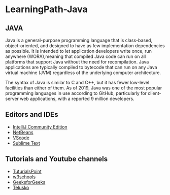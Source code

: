 # LearningPath-Java

## JAVA

Java is a general-purpose programming language that is 
class-based, object-oriented, and designed to have as few 
implementation dependencies as possible. It is intended to let
application developers write once, run anywhere 
(WORA),meaning that compiled Java code can run on all 
platforms that support Java without the need for 
recompilation. Java applications are typically compiled 
to bytecode that can run on any Java virtual machine (JVM)
regardless of the underlying computer architecture. 

The syntax of Java is similar to C and C++, but it has fewer
low-level facilities than either of them. As of 2019, Java was 
one of the most popular programming languages in use according
to GitHub, particularly for client-server web applications, 
with a reported 9 million developers.

## Editors and IDEs

* [IntelliJ Community Edition](https://www.jetbrains.com/idea/download/#section=linux)
* [NetBeans](https://netbeans.org/downloads/8.0.1/)
* [VScode](https://code.visualstudio.com/download)
* [Sublime Text](https://www.sublimetext.com/3)


## Tutorials and Youtube channels

* [TuturialsPoint](https://www.tutorialspoint.com/java/index.htm)
* [w3schools](https://www.w3schools.com/JAVA/default.asp)
* [GeeksforGeeks](https://www.geeksforgeeks.org/java/)
* [Telusko](https://www.youtube.com/channel/UC59K-uG2A5ogwIrHw4bmlEg)